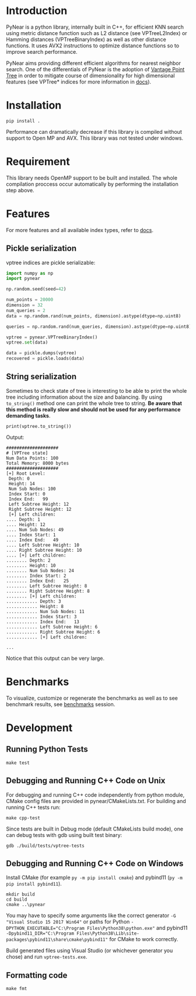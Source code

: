 # Introduction

PyNear is a python library, internally built in C++, for efficient KNN search using metric distance function such as L2 distance (see VPTreeL2Index) or Hamming distances (VPTreeBinaryIndex) as well as other distance functions. It uses AVX2 instructions to optimize distance functions so to improve search performance.

PyNear aims providing different efficient algorithms for nearest neighbor search. One of the differentials of PyNear is the adoption of [Vantage Point Tree](./docs/vptrees.md) in order to mitigate course of dimensionality for high dimensional features (see VPTree* indices for more information in [docs](./docs/README.md)).


# Installation

```console
pip install .
```

Performance can dramatically decrease if this library is compiled without support to Open MP and AVX. This library was not tested under windows.

# Requirement

This library needs OpenMP support to be built and installed. The whole compilation proccess occur automatically by performing the installation step above.

# Features

For more features and all available index types, refer to [docs](./docs/README.md).

## Pickle serialization

vptree indices are pickle serializable:
```python
import numpy as np
import pynear

np.random.seed(seed=42)

num_points = 20000
dimension = 32
num_queries = 2
data = np.random.rand(num_points, dimension).astype(dtype=np.uint8)

queries = np.random.rand(num_queries, dimension).astype(dtype=np.uint8)

vptree = pynear.VPTreeBinaryIndex()
vptree.set(data)

data = pickle.dumps(vptree)
recovered = pickle.loads(data)
```
## String serialization

Sometimes to check state of tree is interesting to be able to print the whole tree including information about the size and balancing.
By using `to_string()` method one can print the whole tree to string. **Be aware that this method is really slow and should not be used for any performance demanding tasks**.

```
print(vptree.to_string())
```

Output:
```
####################
# [VPTree state]
Num Data Points: 100
Total Memory: 8000 bytes
####################
[+] Root Level:
 Depth: 0
 Height: 14
 Num Sub Nodes: 100
 Index Start: 0
 Index End:   99
 Left Subtree Height: 12
 Right Subtree Height: 12
 [+] Left children:
.... Depth: 1
.... Height: 12
.... Num Sub Nodes: 49
.... Index Start: 1
.... Index End:   49
.... Left Subtree Height: 10
.... Right Subtree Height: 10
.... [+] Left children:
........ Depth: 2
........ Height: 10
........ Num Sub Nodes: 24
........ Index Start: 2
........ Index End:   25
........ Left Subtree Height: 8
........ Right Subtree Height: 8
........ [+] Left children:
............ Depth: 3
............ Height: 8
............ Num Sub Nodes: 11
............ Index Start: 3
............ Index End:   13
............ Left Subtree Height: 6
............ Right Subtree Height: 6
............ [+] Left children:

...
```
Notice that this output can be very large.



# Benchmarks

To visualize, customize or regenerate the benchmarks as well as to see benchmark results, see [benchmarks](./pynear/benchmark/README.md) session.

# Development


## Running Python Tests

```
make test
```

## Debugging and Running C++ Code on Unix

For debugging and running C++ code independently from python module, CMake config files are provided in pynear/CMakeLists.txt.
For building and running C++ tests run:

```
make cpp-test

```

Since tests are built in Debug mode (default CMakeLists build mode), one can debug tests with gdb using built test binary:

```
gdb ./build/tests/vptree-tests
```

## Debugging and Running C++ Code on Windows

Install CMake (for example `py -m pip install cmake`) and pybind11 (`py -m pip install pybind11`).

```batch
mkdir build
cd build
cmake ..\pynear
```

You may have to specify some arguments like the correct generator `-G "Visual Studio 15 2017 Win64"`
or paths for Python `-DPYTHON_EXECUTABLE="C:\Program Files\Python38\python.exe"`
and pybind11 `-Dpybind11_DIR="C:\Program Files\Python38\Lib\site-packages\pybind11\share\cmake\pybind11"`
for CMake to work correctly.

Build generated files using Visual Studio (or whichever generator you chose) and run `vptree-tests.exe`.

## Formatting code

```
make fmt
```
